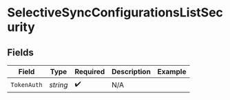 # SelectiveSyncConfigurationsListSecurity


## Fields

| Field              | Type               | Required           | Description        | Example            |
| ------------------ | ------------------ | ------------------ | ------------------ | ------------------ |
| `TokenAuth`        | *string*           | :heavy_check_mark: | N/A                |                    |